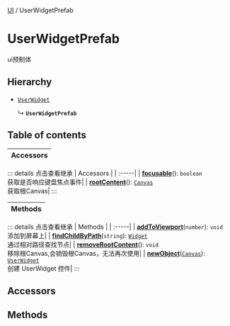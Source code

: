 [UI](../modules/UI.UI.md) / UserWidgetPrefab

# UserWidgetPrefab <Badge type="tip" text="Class" /> <Score text="UserWidgetPrefab" />

ui预制体

## Hierarchy

- [`UserWidget`](UI.UserWidget.md)

  ↳ **`UserWidgetPrefab`**

## Table of contents

| Accessors |
| :-----|


::: details 点击查看继承
| Accessors |
| :-----|
| **[focusable](UI.UserWidget.md#focusable)**(): `boolean` <br> 获取是否响应键盘焦点事件|
| **[rootContent](UI.UserWidget.md#rootcontent)**(): [`Canvas`](UI.Canvas.md) <br> 获取根Canvas|
:::


| Methods |
| :-----|


::: details 点击查看继承
| Methods |
| :-----|
| **[addToViewport](UI.UserWidget.md#addtoviewport)**(`number`): `void` <br> 添加到屏幕上|
| **[findChildByPath](UI.UserWidget.md#findchildbypath)**(`string`): [`Widget`](UI.Widget.md) <br> 通过相对路径查找节点|
| **[removeRootContent](UI.UserWidget.md#removerootcontent)**(): `void` <br> 移除根Canvas,会销毁根Canvas，无法再次使用|
| **[newObject](UI.UserWidget.md#newobject)**([`Canvas`](UI.Canvas.md)): [`UserWidget`](UI.UserWidget.md) <br> 创建 UserWidget 控件|
:::


## Accessors

## Methods